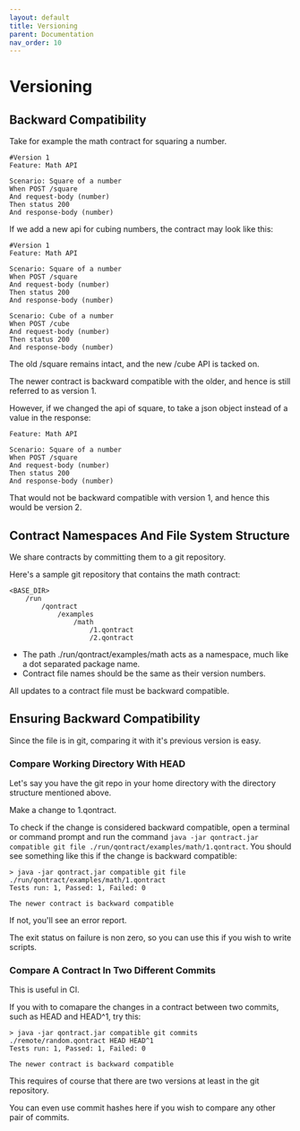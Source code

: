 ```yaml
---
layout: default
title: Versioning
parent: Documentation
nav_order: 10
---
```

Versioning
==========

## Backward Compatibility

Take for example the math contract for squaring a number.

```gherkin
#Version 1
Feature: Math API

Scenario: Square of a number
When POST /square
And request-body (number)
Then status 200
And response-body (number)
```

If we add a new api for cubing numbers, the contract may look like this:

```gherkin
#Version 1
Feature: Math API

Scenario: Square of a number
When POST /square
And request-body (number)
Then status 200
And response-body (number)

Scenario: Cube of a number
When POST /cube
And request-body (number)
Then status 200
And response-body (number)
```

The old /square remains intact, and the new /cube API is tacked on.

The newer contract is backward compatible with the older, and hence is still referred to as version 1.

However, if we changed the api of square, to take a json object instead of a value in the response:

```gherkin
Feature: Math API

Scenario: Square of a number
When POST /square
And request-body (number)
Then status 200
And response-body (number)
```

That would not be backward compatible with version 1, and hence this would be version 2.

## Contract Namespaces And File System Structure

We share contracts by committing them to a git repository.

Here's a sample git repository that contains the math contract:

```
<BASE_DIR>
    /run
        /qontract
            /examples
                /math
                    /1.qontract
                    /2.qontract
```

- The path ./run/qontract/examples/math acts as a namespace, much like a dot separated package name.
- Contract file names should be the same as their version numbers.

All updates to a contract file must be backward compatible.

## Ensuring Backward Compatibility

Since the file is in git, comparing it with it's previous version is easy.

### Compare Working Directory With HEAD

Let's say you have the git repo in your home directory with the directory structure mentioned above.

Make a change to 1.qontract.

To check if the change is considered backward compatible, open a terminal or command prompt and run the command `java -jar qontract.jar compatible git file ./run/qontract/examples/math/1.qontract`. You should see something like this if the change is backward compatible:

```shell
> java -jar qontract.jar compatible git file ./run/qontract/examples/math/1.qontract
Tests run: 1, Passed: 1, Failed: 0

The newer contract is backward compatible
```

If not, you'll see an error report.

The exit status on failure is non zero, so you can use this if you wish to write scripts.

### Compare A Contract In Two Different Commits

This is useful in CI.

If you with to comapare the changes in a contract between two commits, such as HEAD and HEAD^1, try this:

```shell
> java -jar qontract.jar compatible git commits ./remote/random.qontract HEAD HEAD^1
Tests run: 1, Passed: 1, Failed: 0

The newer contract is backward compatible
```

This requires of course that there are two versions at least in the git repository.

You can even use commit hashes here if you wish to compare any other pair of commits.

